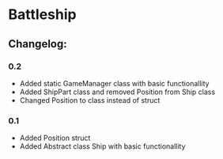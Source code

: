 # Battleship

## Changelog:

### 0.2
* Added static GameManager class with basic functionallity
* Added ShipPart class and removed Position from Ship class
* Changed Position to class instead of struct


### 0.1
* Added Position struct
* Added Abstract class Ship with basic functionallity
